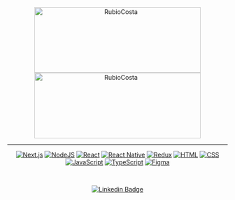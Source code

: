 <div align="center">

  <img align="center" src="https://github-readme-streak-stats.herokuapp.com/?user=RubioCosta&theme=onedark" width="380" height="150" alt="RubioCosta" />
  <img align="center" src="https://github-readme-stats.vercel.app/api/top-langs/?username=RubioCosta&layout=compact&theme=onedark" width="380" height="150" alt="RubioCosta" />

</div>

---
<div align="center">

  [![Next.js](https://img.shields.io/badge/Next.js-black?logo=next.js&logoColor=white)](#)
  [![NodeJS](https://img.shields.io/badge/Node.js-6DA55F?logo=node.js&logoColor=white)](#)
  [![React](https://img.shields.io/badge/React-%2320232a.svg?logo=react&logoColor=%2361DAFB)](#)
  [![React Native](https://img.shields.io/badge/React_Native-%2320232a.svg?logo=react&logoColor=%2361DAFB)](#)
  [![Redux](https://img.shields.io/badge/Redux-764ABC?logo=redux&logoColor=fff)](#)
  [![HTML](https://img.shields.io/badge/HTML-%23E34F26.svg?logo=html5&logoColor=white)](#)
  [![CSS](https://img.shields.io/badge/CSS-1572B6?logo=css3&logoColor=fff)](#)
  [![JavaScript](https://img.shields.io/badge/JavaScript-F7DF1E?logo=javascript&logoColor=000)](#)
  [![TypeScript](https://img.shields.io/badge/TypeScript-3178C6?logo=typescript&logoColor=fff)](#)
  [![Figma](https://img.shields.io/badge/Figma-F24E1E?logo=figma&logoColor=white)](#)

  <br/>
  
  [![Linkedin Badge](https://img.shields.io/badge/-LinkedIn-blue?style=flat-square&logo=Linkedin&logoColor=white&link=https://www.linkedin.com/in/rubiocosta/)](https://www.linkedin.com/in/rubiocosta/)

</div>
